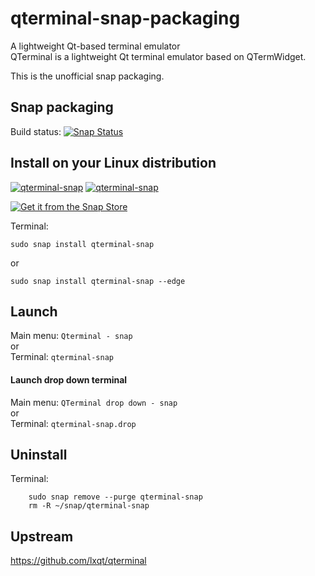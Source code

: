 # qterminal-snap-packaging

A lightweight Qt-based terminal emulator  
QTerminal is a lightweight Qt terminal emulator based on QTermWidget.  

This is the unofficial snap packaging.  

## Snap packaging

Build status:
[![Snap Status](https://build.snapcraft.io/badge/ito32bit/qterminal-snap-packaging.svg)](https://build.snapcraft.io/user/ito32bit/qterminal-snap-packaging)

## Install on your Linux distribution

[![qterminal-snap](https://snapcraft.io//qterminal-snap/badge.svg)](https://snapcraft.io/qterminal-snap)
[![qterminal-snap](https://snapcraft.io//qterminal-snap/trending.svg?name=0)](https://snapcraft.io/qterminal-snap)

[![Get it from the Snap Store](https://snapcraft.io/static/images/badges/en/snap-store-black.svg)](https://snapcraft.io/qterminal-snap)

Terminal:  

    sudo snap install qterminal-snap 

or

    sudo snap install qterminal-snap --edge 

## Launch

Main menu: `Qterminal - snap`  
or  
Terminal: `qterminal-snap`  

#### Launch drop down terminal

Main menu: `QTerminal drop down - snap`  
 or  
Terminal: `qterminal-snap.drop`  

## Uninstall

Terminal:  
```
    sudo snap remove --purge qterminal-snap
    rm -R ~/snap/qterminal-snap
```

## Upstream

<https://github.com/lxqt/qterminal>
